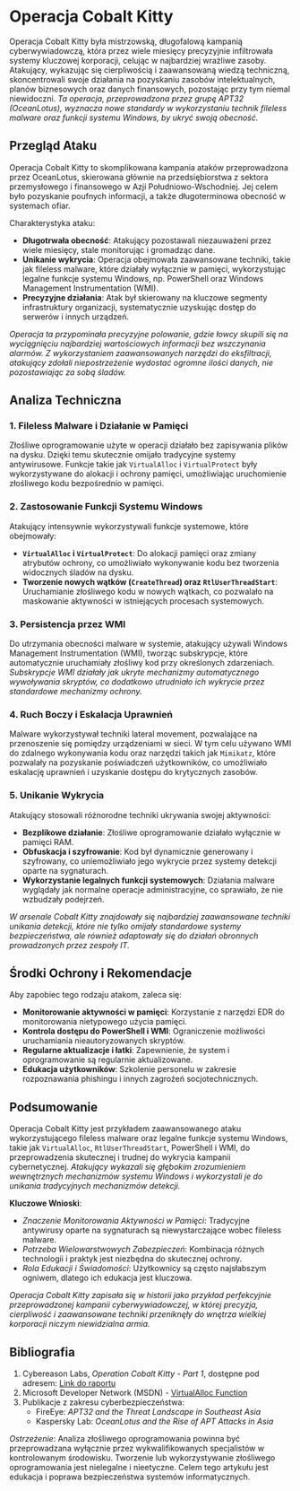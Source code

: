 # Operacja Cobalt Kitty

Operacja Cobalt Kitty była mistrzowską, długofalową kampanią cyberwywiadowczą, która przez wiele miesięcy precyzyjnie infiltrowała systemy kluczowej korporacji, celując w najbardziej wrażliwe zasoby. Atakujący, wykazując się cierpliwością i zaawansowaną wiedzą techniczną, skoncentrowali swoje działania na pozyskaniu zasobów intelektualnych, planów biznesowych oraz danych finansowych, pozostając przy tym niemal niewidoczni. *Ta operacja, przeprowadzona przez grupę APT32 (OceanLotus), wyznacza nowe standardy w wykorzystaniu technik fileless malware oraz funkcji systemu Windows, by ukryć swoją obecność.*

## Przegląd Ataku

Operacja Cobalt Kitty to skomplikowana kampania ataków przeprowadzona przez OceanLotus, skierowana głównie na przedsiębiorstwa z sektora przemysłowego i finansowego w Azji Południowo-Wschodniej. Jej celem było pozyskanie poufnych informacji, a także długoterminowa obecność w systemach ofiar.

Charakterystyka ataku:
- **Długotrwała obecność**: Atakujący pozostawali niezauważeni przez wiele miesięcy, stale monitorując i gromadząc dane.
- **Unikanie wykrycia**: Operacja obejmowała zaawansowane techniki, takie jak fileless malware, które działały wyłącznie w pamięci, wykorzystując legalne funkcje systemu Windows, np. PowerShell oraz Windows Management Instrumentation (WMI).
- **Precyzyjne działania**: Atak był skierowany na kluczowe segmenty infrastruktury organizacji, systematycznie uzyskując dostęp do serwerów i innych urządzeń.

*Operacja ta przypominała precyzyjne polowanie, gdzie łowcy skupili się na wyciągnięciu najbardziej wartościowych informacji bez wszczynania alarmów. Z wykorzystaniem zaawansowanych narzędzi do eksfiltracji, atakujący zdołali niepostrzeżenie wydostać ogromne ilości danych, nie pozostawiając za sobą śladów.*

## Analiza Techniczna

### 1. Fileless Malware i Działanie w Pamięci
Złośliwe oprogramowanie użyte w operacji działało bez zapisywania plików na dysku. Dzięki temu skutecznie omijało tradycyjne systemy antywirusowe. Funkcje takie jak `VirtualAlloc` i `VirtualProtect` były wykorzystywane do alokacji i ochrony pamięci, umożliwiając uruchomienie złośliwego kodu bezpośrednio w pamięci.

### 2. Zastosowanie Funkcji Systemu Windows
Atakujący intensywnie wykorzystywali funkcje systemowe, które obejmowały:
- **`VirtualAlloc` i `VirtualProtect`**: Do alokacji pamięci oraz zmiany atrybutów ochrony, co umożliwiało wykonywanie kodu bez tworzenia widocznych śladów na dysku.
- **Tworzenie nowych wątków (`CreateThread`) oraz `RtlUserThreadStart`**: Uruchamianie złośliwego kodu w nowych wątkach, co pozwalało na maskowanie aktywności w istniejących procesach systemowych.

### 3. Persistencja przez WMI
Do utrzymania obecności malware w systemie, atakujący używali Windows Management Instrumentation (WMI), tworząc subskrypcje, które automatycznie uruchamiały złośliwy kod przy określonych zdarzeniach. *Subskrypcje WMI działały jak ukryte mechanizmy automatycznego wywoływania skryptów, co dodatkowo utrudniało ich wykrycie przez standardowe mechanizmy ochrony.*

### 4. Ruch Boczy i Eskalacja Uprawnień
Malware wykorzystywał techniki lateral movement, pozwalające na przenoszenie się pomiędzy urządzeniami w sieci. W tym celu używano WMI do zdalnego wykonywania kodu oraz narzędzi takich jak `Mimikatz`, które pozwalały na pozyskanie poświadczeń użytkowników, co umożliwiało eskalację uprawnień i uzyskanie dostępu do krytycznych zasobów.

### 5. Unikanie Wykrycia
Atakujący stosowali różnorodne techniki ukrywania swojej aktywności:
- **Bezplikowe działanie**: Złośliwe oprogramowanie działało wyłącznie w pamięci RAM.
- **Obfuskacja i szyfrowanie**: Kod był dynamicznie generowany i szyfrowany, co uniemożliwiało jego wykrycie przez systemy detekcji oparte na sygnaturach.
- **Wykorzystanie legalnych funkcji systemowych**: Działania malware wyglądały jak normalne operacje administracyjne, co sprawiało, że nie wzbudzały podejrzeń.

*W arsenale Cobalt Kitty znajdowały się najbardziej zaawansowane techniki unikania detekcji, które nie tylko omijały standardowe systemy bezpieczeństwa, ale również adaptowały się do działań obronnych prowadzonych przez zespoły IT.*

## Środki Ochrony i Rekomendacje

Aby zapobiec tego rodzaju atakom, zaleca się:
- **Monitorowanie aktywności w pamięci**: Korzystanie z narzędzi EDR do monitorowania nietypowego użycia pamięci.
- **Kontrola dostępu do PowerShell i WMI**: Ograniczenie możliwości uruchamiania nieautoryzowanych skryptów.
- **Regularne aktualizacje i łatki**: Zapewnienie, że system i oprogramowanie są regularnie aktualizowane.
- **Edukacja użytkowników**: Szkolenie personelu w zakresie rozpoznawania phishingu i innych zagrożeń socjotechnicznych.

## Podsumowanie

Operacja Cobalt Kitty jest przykładem zaawansowanego ataku wykorzystującego fileless malware oraz legalne funkcje systemu Windows, takie jak `VirtualAlloc`, `RtlUserThreadStart`, PowerShell i WMI, do przeprowadzenia skutecznej i trudnej do wykrycia kampanii cybernetycznej. *Atakujący wykazali się głębokim zrozumieniem wewnętrznych mechanizmów systemu Windows i wykorzystali je do unikania tradycyjnych mechanizmów detekcji.*

**Kluczowe Wnioski**:
- *Znaczenie Monitorowania Aktywności w Pamięci*: Tradycyjne antywirusy oparte na sygnaturach są niewystarczające wobec fileless malware.
- *Potrzeba Wielowarstwowych Zabezpieczeń*: Kombinacja różnych technologii i praktyk jest niezbędna do skutecznej ochrony.
- *Rola Edukacji i Świadomości*: Użytkownicy są często najsłabszym ogniwem, dlatego ich edukacja jest kluczowa.

*Operacja Cobalt Kitty zapisała się w historii jako przykład perfekcyjnie przeprowadzonej kampanii cyberwywiadowczej, w której precyzja, cierpliwość i zaawansowane techniki przeniknęły do wnętrza wielkiej korporacji niczym niewidzialna armia.*

## Bibliografia

1. Cybereason Labs, *Operation Cobalt Kitty - Part 1*, dostępne pod adresem: [Link do raportu](https://www.cybereason.com/.../Cybereason%20Labs...)
2. Microsoft Developer Network (MSDN) - [VirtualAlloc Function](https://learn.microsoft.com/.../nf-memoryapi-virtualalloc)
3. Publikacje z zakresu cyberbezpieczeństwa:
   - FireEye: *APT32 and the Threat Landscape in Southeast Asia*
   - Kaspersky Lab: *OceanLotus and the Rise of APT Attacks in Asia*

*Ostrzeżenie*: Analiza złośliwego oprogramowania powinna być przeprowadzana wyłącznie przez wykwalifikowanych specjalistów w kontrolowanym środowisku. Tworzenie lub wykorzystywanie złośliwego oprogramowania jest nielegalne i nieetyczne. Celem tego artykułu jest edukacja i poprawa bezpieczeństwa systemów informatycznych.
   
